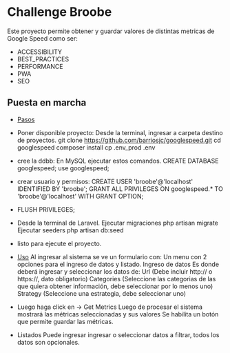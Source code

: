 # Challenge Broobe

Este proyecto permite obtener y guardar valores de distintas metricas de Google Speed como ser:
- ACCESSIBILITY
- BEST_PRACTICES 
- PERFORMANCE 
- PWA 
- SEO

## Puesta en marcha

- [Pasos](#Pasos)
- [](#)Poner disponible proyecto:
Desde la terminal, ingresar a carpeta destino de proyectos.
git clone https://github.com/barriosjc/googlespeed.git
cd googlespeed
composer install
cp .env_prod .env

- [](#)cree la ddbb:
En MySQL ejecutar estos comandos.
CREATE DATABASE googlespeed;
use googlespeed;


- [](#)crear usuario y permisos:
CREATE USER 'broobe'@'localhost' IDENTIFIED BY 'broobe';
GRANT ALL PRIVILEGES ON googlespeed.* TO 'broobe'@'localhost' WITH GRANT OPTION;

- [](#)FLUSH PRIVILEGES;

- [](#)Desde la terminal de Laravel.
Ejecutar migraciones
php artisan migrate
Ejecutar seeders
php artisan db:seed

- [](#)listo para ejecute el proyecto.

- [Uso](#uso)
Al ingresar al sistema se ve un formulario con:
Un menu con 2 opciones para el ingreso de datos y listado.
Ingreso de datos
Es donde deberá ingresar y seleccionar los datos de:
Url (Debe incluir http:// o https://, dato obligatorio)
Categories (Seleccione las categorias de las que quiera obtener información, debe seleccionar por lo menos uno)
Strategy (Seleccione una estrategia, debe seleccionar uno)

- [](#)Luego haga click en -> Get Metrics
Luego de procesar el sistema mostrará las métricas seleccionadas y sus valores
Se habilita un botón que permite guardar las métricas.

- [](#)Listados
Puede ingresar ingresar o seleccionar datos a filtrar, todos los datos son opcionales.
